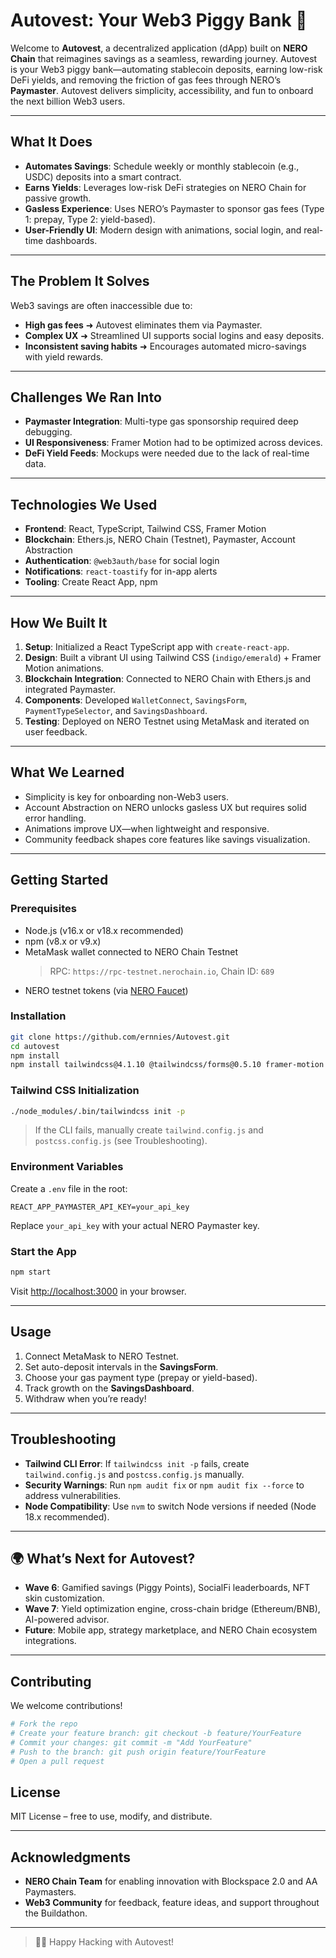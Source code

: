 # Autovest: Your Web3 Piggy Bank 🚀

Welcome to **Autovest**, a decentralized application (dApp) built on **NERO Chain** that reimagines savings as a seamless, rewarding journey. Autovest is your Web3 piggy bank—automating stablecoin deposits, earning low-risk DeFi yields, and removing the friction of gas fees through NERO’s **Paymaster**. Autovest delivers simplicity, accessibility, and fun to onboard the next billion Web3 users.

---

## What It Does

- **Automates Savings**: Schedule weekly or monthly stablecoin (e.g., USDC) deposits into a smart contract.
- **Earns Yields**: Leverages low-risk DeFi strategies on NERO Chain for passive growth.
- **Gasless Experience**: Uses NERO’s Paymaster to sponsor gas fees (Type 1: prepay, Type 2: yield-based).
- **User-Friendly UI**: Modern design with animations, social login, and real-time dashboards.

---

## The Problem It Solves

Web3 savings are often inaccessible due to:
- **High gas fees** ➜ Autovest eliminates them via Paymaster.
- **Complex UX** ➜ Streamlined UI supports social logins and easy deposits.
- **Inconsistent saving habits** ➜ Encourages automated micro-savings with yield rewards.

---

## Challenges We Ran Into

- **Paymaster Integration**: Multi-type gas sponsorship required deep debugging.
- **UI Responsiveness**: Framer Motion had to be optimized across devices.
- **DeFi Yield Feeds**: Mockups were needed due to the lack of real-time data.

---

## Technologies We Used

- **Frontend**: React, TypeScript, Tailwind CSS, Framer Motion
- **Blockchain**: Ethers.js, NERO Chain (Testnet), Paymaster, Account Abstraction
- **Authentication**: `@web3auth/base` for social login
- **Notifications**: `react-toastify` for in-app alerts
- **Tooling**: Create React App, npm

---

## How We Built It

1. **Setup**: Initialized a React TypeScript app with `create-react-app`.
2. **Design**: Built a vibrant UI using Tailwind CSS (`indigo/emerald`) + Framer Motion animations.
3. **Blockchain Integration**: Connected to NERO Chain with Ethers.js and integrated Paymaster.
4. **Components**: Developed `WalletConnect`, `SavingsForm`, `PaymentTypeSelector`, and `SavingsDashboard`.
5. **Testing**: Deployed on NERO Testnet using MetaMask and iterated on user feedback.

---

## What We Learned

- Simplicity is key for onboarding non-Web3 users.
- Account Abstraction on NERO unlocks gasless UX but requires solid error handling.
- Animations improve UX—when lightweight and responsive.
- Community feedback shapes core features like savings visualization.

---

## Getting Started

### Prerequisites

- Node.js (v16.x or v18.x recommended)
- npm (v8.x or v9.x)
- MetaMask wallet connected to NERO Chain Testnet  
  > RPC: `https://rpc-testnet.nerochain.io`, Chain ID: `689`
- NERO testnet tokens (via [NERO Faucet](https://faucet.nerochain.io))

### Installation

```bash
git clone https://github.com/ernnies/Autovest.git
cd autovest
npm install
npm install tailwindcss@4.1.10 @tailwindcss/forms@0.5.10 framer-motion ethers @web3auth/base react-toastify --legacy-peer-deps
````

### Tailwind CSS Initialization

```bash
./node_modules/.bin/tailwindcss init -p
```

> If the CLI fails, manually create `tailwind.config.js` and `postcss.config.js` (see Troubleshooting).

### Environment Variables

Create a `.env` file in the root:

```env
REACT_APP_PAYMASTER_API_KEY=your_api_key
```

Replace `your_api_key` with your actual NERO Paymaster key.

### Start the App

```bash
npm start
```

Visit [http://localhost:3000](http://localhost:3000) in your browser.

---

## Usage

1. Connect MetaMask to NERO Testnet.
2. Set auto-deposit intervals in the **SavingsForm**.
3. Choose your gas payment type (prepay or yield-based).
4. Track growth on the **SavingsDashboard**.
5. Withdraw when you’re ready!

---

## Troubleshooting

* **Tailwind CLI Error**: If `tailwindcss init -p` fails, create `tailwind.config.js` and `postcss.config.js` manually.
* **Security Warnings**: Run `npm audit fix` or `npm audit fix --force` to address vulnerabilities.
* **Node Compatibility**: Use `nvm` to switch Node versions if needed (Node 18.x recommended).

---

## 🌍 What’s Next for Autovest?

* **Wave 6**: Gamified savings (Piggy Points), SocialFi leaderboards, NFT skin customization.
* **Wave 7**: Yield optimization engine, cross-chain bridge (Ethereum/BNB), AI-powered advisor.
* **Future**: Mobile app, strategy marketplace, and NERO Chain ecosystem integrations.

---

## Contributing

We welcome contributions!

```bash
# Fork the repo
# Create your feature branch: git checkout -b feature/YourFeature
# Commit your changes: git commit -m "Add YourFeature"
# Push to the branch: git push origin feature/YourFeature
# Open a pull request
```

## License

MIT License – free to use, modify, and distribute.

---

## Acknowledgments

* **NERO Chain Team** for enabling innovation with Blockspace 2.0 and AA Paymasters.
* **Web3 Community** for feedback, feature ideas, and support throughout the Buildathon.

---

> 🐷💸 Happy Hacking with Autovest!
